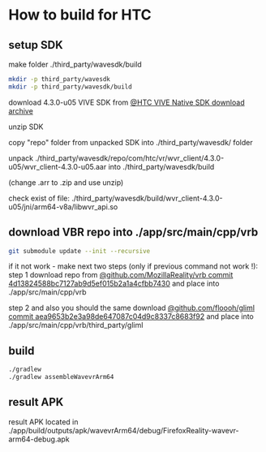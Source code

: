 # How to build for HTC


## setup SDK

make folder ./third_party/wavesdk/build

```bash
mkdir -p third_party/wavesdk
mkdir -p third_party/wavesdk/build
```

download 4.3.0-u05 VIVE SDK from [@HTC VIVE Native SDK download archive](https://developer.vive.com/resources/vive-wave/download/archive/)



unzip SDK

copy "repo" folder from unpacked SDK into ./third_party/wavesdk/ folder

unpack ./third_party/wavesdk/repo/com/htc/vr/wvr_client/4.3.0-u05/wvr_client-4.3.0-u05.aar into ./third_party/wavesdk/build

(change .arr to .zip and use unzip)

check exist of file: ./third_party/wavesdk/build/wvr_client-4.3.0-u05/jni/arm64-v8a/libwvr_api.so


## download VBR repo into ./app/src/main/cpp/vrb

```bash
git submodule update --init --recursive
```

if it not work - make next two steps (only if previous command not work !):
step 1
download repo from [@github.com/MozillaReality/vrb commit 4d13824588bc7127ab9d5ef015b2a1a4cfbb7430](https://github.com/MozillaReality/vrb/tree/4d13824588bc7127ab9d5ef015b2a1a4cfbb7430)
and place into ./app/src/main/cpp/vrb

step 2
and also you should the same download [@github.com/floooh/gliml commit aea9653b2e3a98de647087c04d9c8337c8683f92](https://github.com/floooh/gliml/tree/aea9653b2e3a98de647087c04d9c8337c8683f92)
and place into ./app/src/main/cpp/vrb/third_party/gliml


## build

```bash
./gradlew
./gradlew assembleWavevrArm64
```


## result APK

result APK located in  ./app/build/outputs/apk/wavevrArm64/debug/FirefoxReality-wavevr-arm64-debug.apk
